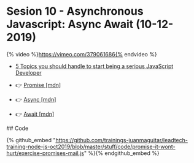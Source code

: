 # Sesion 10 - Asynchronous Javascript: Async Await (10-12-2019) 

{% video %}https://vimeo.com/379061686{% endvideo %}

- [5 Topics you should handle to start being a serious JavaScript Developer](https://www.codementor.io/juanmagarrido/5-topics-you-should-handle-to-start-being-a-serious-javascript-developer-j2xw5m628)

- 👉 [Promise [mdn]](https://developer.mozilla.org/en-US/docs/Web/JavaScript/Reference/Global_Objects/Promise)
- 👉 [Async [mdn]](https://developer.mozilla.org/en-US/docs/Web/JavaScript/Reference/Statements/async_function)
- 👉 [Await [mdn]](https://developer.mozilla.org/en-US/docs/Web/JavaScript/Reference/Operators/await)

## Code 

{% github_embed "https://github.com/trainings-juanmaguitar/leadtech-training-node-js-oct2019/blob/master/stuff/code/promise-it-wont-hurt/exercise-promises-mail.js" %}{% endgithub_embed %}
